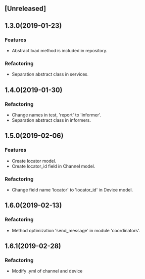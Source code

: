 ## [Unreleased]

## 1.3.0(2019-01-23)
### Features
- Abstract load method is included in repository.
### Refactoring
- Separation abstract class in services.

## 1.4.0(2019-01-30)
### Refactoring
- Change names in test, 'report' to 'informer'.
- Separation abstract class in informers.

## 1.5.0(2019-02-06)
### Features
- Create locator model.
- Create locator_id field in Channel model.
### Refactoring
- Change field name 'locator' to 'locator_id' in Device model.

## 1.6.0(2019-02-13)
### Refactoring
- Method optimization 'send_message' in module 'coordinators'.

## 1.6.1(2019-02-28)
### Refactoring
- Modify .yml of channel and device
